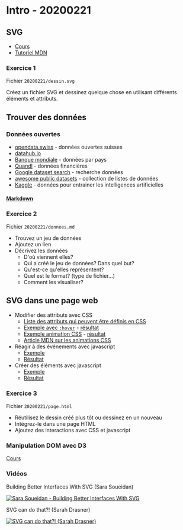 # Intro - 20200221

## SVG

* [Cours](https://observablehq.com/@idris-maps/svg)
* [Tutoriel MDN](https://developer.mozilla.org/en-US/docs/Web/SVG/Tutorial)

### Exercice 1

Fichier `20200221/dessin.svg`

Créez un fichier SVG et dessinez quelque chose en utilisant différents éléments et attributs.

## Trouver des données

### Données ouvertes

* [opendata.swiss](https://opendata.swiss/fr/) - données ouvertes suisses
* [datahub.io](https://datahub.io/collections)
* [Banque mondiale](https://datacatalog.worldbank.org/) - données par pays
* [Quandl](https://www.quandl.com/search) - données financières
* [Google dataset search](https://toolbox.google.com/datasetsearch) - recherche données
* [awesome public datasets](https://github.com/awesomedata/awesome-public-datasets) - collection de listes de données
* [Kaggle](https://www.kaggle.com/datasets) - données pour entrainer les intelligences artificielles

#### [Markdown](https://observablehq.com/@idris-maps/markdown)

### Exercice 2

Fichier `20200221/donnees.md`

* Trouvez un jeu de données
* Ajoutez un lien
* Décrivez les données
  - D'où viennent elles?
  - Qui a créé le jeu de données? Dans quel but?
  - Qu'est-ce qu'elles représentent?
  - Quel est le format? (type de fichier...)
  - Comment les visualiser?

## SVG dans une page web

* Modifier des attributs avec CSS
  - [Liste des attributs qui peuvent être définis en CSS](https://developer.mozilla.org/en-US/docs/Web/SVG/Attribute/Presentation)
  - [Exemple avec `:hover`](modules/exemples_svg_web/css.html) - [résultat](http://heig-datavis2020.surge.sh/20200221/exemples_svg_web/css.html)
  - [Exemple animation CSS](modules/exemples_svg_web/css_animation.html) - [résultat](http://heig-datavis2020.surge.sh/20200221/exemples_svg_web/css_animation.html)
  - [Article MDN sur les animations CSS](https://developer.mozilla.org/en-US/docs/Web/CSS/CSS_Animations/Using_CSS_animations)
* Réagir à des événements avec javascript
  - [Exemple](modules/exemples_svg_web/js_event.html)
  - [Résultat](http://heig-datavis2020.surge.sh/20200221/exemples_svg_web/js_event.html)
* Créer des éléments avec javascript
  - [Exemple](modules/exemples_svg_web/js.html)
  - [Résultat](http://heig-datavis2020.surge.sh/20200221/exemples_svg_web/js.html)

### Exercice 3

Fichier `20200221/page.html`

* Réutilisez le dessin créé plus tôt ou dessinez en un nouveau
* Intégrez-le dans une page HTML 
* Ajoutez des interactions avec CSS et javascript

### Manipulation DOM avec D3

[Cours](https://observablehq.com/@idris-maps/introduction-a-d3)

### Vidéos

Building Better Interfaces With SVG (Sara Soueidan)

[![Sara Soueidan - Building Better Interfaces With SVG](https://img.youtube.com/vi/lMFfTRiipOQ/0.jpg)](https://www.youtube.com/watch?v=lMFfTRiipOQ)

SVG can do that?! (Sarah Drasner)

[![SVG can do that?! (Sarah Drasner)](https://img.youtube.com/vi/ADXX4fmWHbo/0.jpg)](https://www.youtube.com/watch?v=ADXX4fmWHbo)